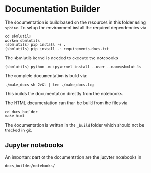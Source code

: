 # Documentation Builder
The documentation is build based on the resources in this folder using `sphinx`.
To setup the environment install the required dependencies via 
```
cd sbmlutils
workon sbmlutils
(sbmlutils) pip install -e .
(sbmlutils) pip install -r requirements-docs.txt
```

The sbmlutils kernel is needed to execute the notebooks
```
(sbmlutils) python -m ipykernel install --user --name=sbmlutils
```

The complete documentation is build via:
```
./make_docs.sh 2>&1 | tee ./make_docs.log
```
This builds the documentation directly from the notebooks.

The HTML documentation can than be build from the files via
```
cd docs_builder
make html
```
The documentation is written in the `_build` folder which should not be tracked in git.

## Jupyter notebooks
An important part of the documentation are the jupyter notebooks in
```
docs_builder/notebooks/
```